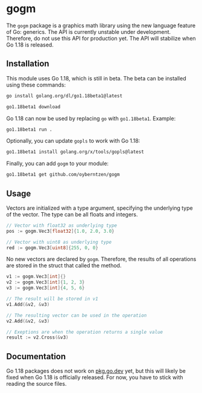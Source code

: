 # gogm

The `gogm` package is a graphics math library using the new language feature of Go: generics. The API is currently unstable under development. Therefore, do not use this API for production yet. The API will stabilize when Go 1.18 is released.

## Installation

This module uses Go 1.18, which is still in beta. The beta can be installed using these commands:

```sh
go install golang.org/dl/go1.18beta1@latest

go1.18beta1 download
```

Go 1.18 can now be used by replacing `go` with `go1.18beta1`. Example:

```sh
go1.18beta1 run .
```

Optionally, you can update `gopls` to work with Go 1.18:

```sh
go1.18beta1 install golang.org/x/tools/gopls@latest
```

Finally, you can add `gogm` to your module:

```sh
go1.18beta1 get github.com/oyberntzen/gogm
```

## Usage

Vectors are initialized with a type argument, specifying the underlying type of the vector. The type can be all floats and integers.

```go
// Vector with float32 as underlying type
pos := gogm.Vec3[float32]{1.0, 2.0, 3.0}

// Vector with uint8 as underlying type
red := gogm.Vec3[uint8]{255, 0, 0}
```

No new vectors are declared by `gogm`. Therefore, the results of all operations are stored in the struct that called the method.

```go
v1 := gogm.Vec3[int]{}
v2 := gogm.Vec3[int]{1, 2, 3}
v3 := gogm.Vec3[int]{4, 5, 6}

// The result will be stored in v1
v1.Add(&v2, &v3)

// The resulting vector can be used in the operation
v2.Add(&v2, &v3)

// Exeptions are when the operation returns a single value
result := v2.Cross(&v3)
```

## Documentation

Go 1.18 packages does not work on [pkg.go.dev](https://pkg.go.dev/) yet, but this will likely be fixed when Go 1.18 is officially released. For now, you have to stick with reading the source files.
